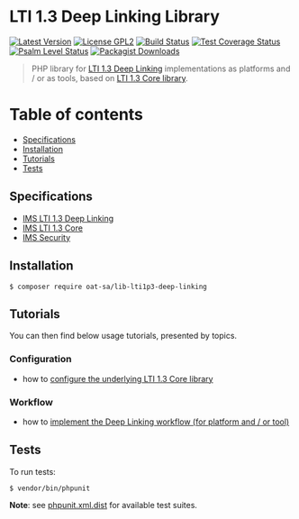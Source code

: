 # LTI 1.3 Deep Linking Library

[![Latest Version](https://img.shields.io/github/tag/oat-sa/lib-lti1p3-deep-linking.svg?style=flat&label=release)](https://github.com/oat-sa/lib-lti1p3-deep-linking/tags)
[![License GPL2](http://img.shields.io/badge/licence-GPL%202.0-blue.svg)](http://www.gnu.org/licenses/gpl-2.0.html)
[![Build Status](https://github.com/oat-sa/lib-lti1p3-deep-linking/actions/workflows/build.yaml/badge.svg?branch=master)](https://github.com/oat-sa/lib-lti1p3-deep-linking/actions)
[![Test Coverage Status](https://coveralls.io/repos/github/oat-sa/lib-lti1p3-deep-linking/badge.svg?branch=master)](https://coveralls.io/github/oat-sa/lib-lti1p3-deep-linking?branch=master)
[![Psalm Level Status](https://shepherd.dev/github/oat-sa/lib-lti1p3-deep-linking/level.svg)](https://shepherd.dev/github/oat-sa/lib-lti1p3-deep-linking)
[![Packagist Downloads](http://img.shields.io/packagist/dt/oat-sa/lib-lti1p3-deep-linking.svg)](https://packagist.org/packages/oat-sa/lib-lti1p3-deep-linking)

> PHP library for [LTI 1.3 Deep Linking](https://www.imsglobal.org/spec/lti-dl/v2p0/) implementations as platforms and / or as tools, based on [LTI 1.3 Core library](https://github.com/oat-sa/lib-lti1p3-core).

# Table of contents

- [Specifications](#specifications)
- [Installation](#installation)
- [Tutorials](#tutorials)
- [Tests](#tests)

## Specifications

- [IMS LTI 1.3 Deep Linking](https://www.imsglobal.org/spec/lti-dl/v2p0/)
- [IMS LTI 1.3 Core](http://www.imsglobal.org/spec/lti/v1p3)
- [IMS Security](https://www.imsglobal.org/spec/security/v1p0)

## Installation

```console
$ composer require oat-sa/lib-lti1p3-deep-linking
```

## Tutorials

You can then find below usage tutorials, presented by topics.

### Configuration

- how to [configure the underlying LTI 1.3 Core library](https://github.com/oat-sa/lib-lti1p3-core#quick-start)

### Workflow

- how to [implement the Deep Linking workflow (for platform and / or tool)](doc/deep-linking-workflow.md)

## Tests

To run tests:

```console
$ vendor/bin/phpunit
```
**Note**: see [phpunit.xml.dist](phpunit.xml.dist) for available test suites.
